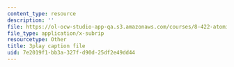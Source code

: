 ```yaml
---
content_type: resource
description: ''
file: https://ol-ocw-studio-app-qa.s3.amazonaws.com/courses/8-422-atomic-and-optical-physics-ii-spring-2013/7e2019f1bb3a327fd90d25df2e49dd44_Ef1eG33K_V0.srt
file_type: application/x-subrip
resourcetype: Other
title: 3play caption file
uid: 7e2019f1-bb3a-327f-d90d-25df2e49dd44
---
```

